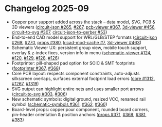 # Changelog 2025-09

- Copper pour support added across the stack – data model, SVG, PCB & 3D viewers ([circuit-json #265](https://github.com/tscircuit/circuit-json/pull/265), [#267](https://github.com/tscircuit/circuit-json/pull/267), [pcb-viewer #367](https://github.com/tscircuit/pcb-viewer/pull/367), [3d-viewer #456](https://github.com/tscircuit/3d-viewer/pull/456), [circuit-to-svg #307](https://github.com/tscircuit/circuit-to-svg/pull/307), [circuit-json-to-gerber #53](https://github.com/tscircuit/circuit-json-to-gerber/pull/53))
- End-to-end CAD model support for WRL/GLB/STEP formats ([circuit-json #268](https://github.com/tscircuit/circuit-json/pull/268), [#270](https://github.com/tscircuit/circuit-json/pull/270), [props #380](https://github.com/tscircuit/props/pull/380), [kicad-mod-cache #7](https://github.com/tscircuit/kicad-mod-cache/pull/7), [3d-viewer #463](https://github.com/tscircuit/3d-viewer/pull/463))
- Schematic Viewer UX: persistent group view, mobile touch support, overlay & z-index fixes, version info in menu ([schematic-viewer #124](https://github.com/tscircuit/schematic-viewer/pull/124), [#120](https://github.com/tscircuit/schematic-viewer/pull/120), [#129](https://github.com/tscircuit/schematic-viewer/pull/129), [#128](https://github.com/tscircuit/schematic-viewer/pull/128), [#126](https://github.com/tscircuit/schematic-viewer/pull/126))
- Footprinter: pill-shaped pad option for SOIC & SMT footprints ([footprinter #367](https://github.com/tscircuit/footprinter/pull/367), [#368](https://github.com/tscircuit/footprinter/pull/368))
- Core PCB layout: respects component constraints, auto-adjusts silkscreen overlaps, surfaces external footprint load errors ([core #1312](https://github.com/tscircuit/core/pull/1312), [#1267](https://github.com/tscircuit/core/pull/1267), [#1319](https://github.com/tscircuit/core/pull/1319))
- SVG output can highlight entire nets and uses smaller port arrows ([circuit-to-svg #303](https://github.com/tscircuit/circuit-to-svg/pull/303), [#306](https://github.com/tscircuit/circuit-to-svg/pull/306))
- New schematic symbols: digital ground, resized VCC, renamed rail symbol ([schematic-symbols #361](https://github.com/tscircuit/schematic-symbols/pull/361), [#362](https://github.com/tscircuit/schematic-symbols/pull/362), [#360](https://github.com/tscircuit/schematic-symbols/pull/360))
- Board-level props: copper pour component, rounded board corners, pin-header orientation & position anchors ([props #371](https://github.com/tscircuit/props/pull/371), [#368](https://github.com/tscircuit/props/pull/368), [#381](https://github.com/tscircuit/props/pull/381), [#383](https://github.com/tscircuit/props/pull/383))
